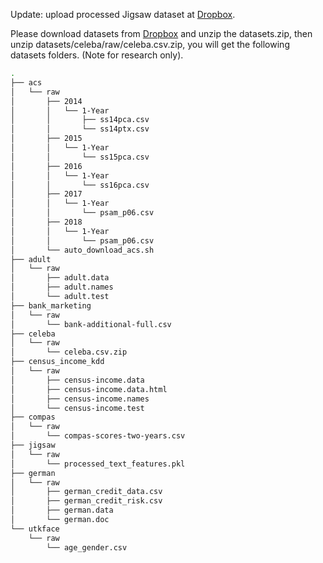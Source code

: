 Update: upload processed Jigsaw dataset at [Dropbox](https://www.dropbox.com/scl/fi/wzpcv16lujxog4x29qorg/processed_text_features.pkl?rlkey=29yrv6tm0ncmdb7oc67ofp41b&st=z810d5qo&dl=0).

Please download datasets from [Dropbox](https://www.dropbox.com/s/4m26g7gfgp9mimr/datasets.zip?dl=0) and unzip the datasets.zip, then unzip datasets/celeba/raw/celeba.csv.zip, you will get the following datasets folders. (Note for research only).


```bash
.
├── acs
│   └── raw
│       ├── 2014
│       │   └── 1-Year
│       │       ├── ss14pca.csv
│       │       └── ss14ptx.csv
│       ├── 2015
│       │   └── 1-Year
│       │       └── ss15pca.csv
│       ├── 2016
│       │   └── 1-Year
│       │       └── ss16pca.csv
│       ├── 2017
│       │   └── 1-Year
│       │       └── psam_p06.csv
│       ├── 2018
│       │   └── 1-Year
│       │       └── psam_p06.csv
│       └── auto_download_acs.sh
├── adult
│   └── raw
│       ├── adult.data
│       ├── adult.names
│       └── adult.test
├── bank_marketing
│   └── raw
│       └── bank-additional-full.csv
├── celeba
│   └── raw
│       └── celeba.csv.zip
├── census_income_kdd
│   └── raw
│       ├── census-income.data
│       ├── census-income.data.html
│       ├── census-income.names
│       └── census-income.test
├── compas
│   └── raw
│       └── compas-scores-two-years.csv
├── jigsaw
│   └── raw
│       └── processed_text_features.pkl
├── german
│   └── raw
│       ├── german_credit_data.csv
│       ├── german_credit_risk.csv
│       ├── german.data
│       └── german.doc
└── utkface
    └── raw
        └── age_gender.csv
```
